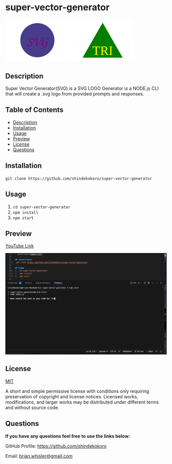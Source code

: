 # super-vector-generator

<img alt="SVG LOGO Example" src="./examples/svg-logo.svg" width="200px" /> <img alt="SVG Triangle LOGO Example" src="./examples/tri-logo.svg" width="200px" />

## Description
Super Vector Generator(SVG) is a SVG LOGO Generator is a NODE.js CLI that will create a .svg logo from provided prompts and responses.

## Table of Contents
- [Description](#description)
- [Installation](#installation)
- [Usage](#usage)
- [Preview](#preview)
- [License](#license)
- [Questions](#questions)

## Installation
`git clone https://github.com/shindekokoro/super-vector-generator`

## Usage
1. `cd super-vector-generator`
2. `npm install`
3. `npm start`

## Preview
[YouTube Link](https://youtu.be/aYiW-hqJolg)

[![YouTube Preview](./preview.png)](https://youtu.be/aYiW-hqJolg)

## License
[MIT](http://choosealicense.com/licenses/mit/)

A short and simple permissive license with conditions only requiring preservation of copyright and license notices. Licensed works, modifications, and larger works may be distributed under different terms and without source code.

## Questions

**If you have any questions feel free to use the links below:**

GitHub Profile: https://github.com/shindekokoro

Email: brian.whisler@gmail.com

